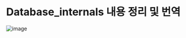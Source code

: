   # Database_internals  내용 정리 및 번역 
   
![image](https://github.com/sehyun-DBA/Database_internals/assets/160465819/379a5262-fd47-44fe-8fa4-4bdcd9d761c6)
 
  
 
